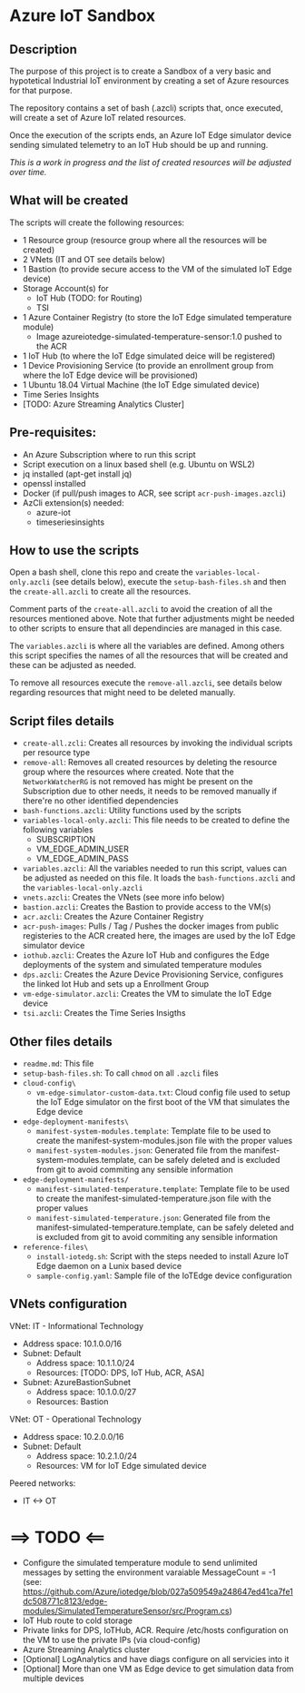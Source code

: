 # Azure IoT Sandbox

## Description
The purpose of this project is to create a Sandbox of a very basic and hypotetical Industrial IoT environment by creating a set of Azure resources for that purpose.

The repository contains a set of bash (.azcli) scripts that, once executed, will create a set of Azure IoT related resources.

Once the execution of the scripts ends, an Azure IoT Edge simulator device sending simulated telemetry to an IoT Hub should be up and running.

_This is a work in progress and the list of created resources will be adjusted over time._

## What will be created
The scripts will create the following resources:
- 1 Resource group (resource group where all the resources will be created)
- 2 VNets (IT and OT see details below)
- 1 Bastion (to provide secure access to the VM of the simulated IoT Edge device)
- Storage Account(s) for
  - IoT Hub (TODO: for Routing)
  - TSI
- 1 Azure Container Registry (to store the IoT Edge simulated temperature module)
  - Image azureiotedge-simulated-temperature-sensor:1.0 pushed to the ACR
- 1 IoT Hub (to where the IoT Edge simulated deice will be registered)
- 1 Device Provisioning Service (to provide an enrollment group from where the IoT Edge device will be provisioned)
- 1 Ubuntu 18.04 Virtual Machine (the IoT Edge simulated device)
- Time Series Insights
- [TODO: Azure Streaming Analytics Cluster]

## Pre-requisites:
- An Azure Subscription where to run this script
- Script execution on a linux based shell (e.g. Ubuntu on WSL2)
- jq installed (apt-get install jq)
- openssl installed
- Docker (if pull/push images to ACR, see script `acr-push-images.azcli`)
- AzCli extension(s) needed:
  - azure-iot
  - timeseriesinsights

## How to use the scripts
Open a bash shell, clone this repo and create the `variables-local-only.azcli` (see details below), execute the `setup-bash-files.sh` and then the `create-all.azcli` to create all the resources.

Comment parts of the `create-all.azcli` to avoid the creation of all the resources mentioned above. Note that further adjustments might be needed to other scripts to ensure that all dependincies are managed in this case.

The `variables.azcli` is where all the variables are defined. Among others this script specifies the names of all the resources that will be created and these can be adjusted as needed. 

To remove all resources execute the `remove-all.azcli`, see details below regarding resources that might need to be deleted manually.

## Script files details
- `create-all.zcli`: Creates all resources by invoking the individual scripts per resource type
- `remove-all`: Removes all created resources by deleting the resource group where the resources where created. Note that the `NetworkWatcherRG` is not removed has might be present on the Subscription due to other needs, it needs to be removed manually if there're no other identified dependencies
- `bash-functions.azcli`: Utility functions used by the scripts
- `variables-local-only.azcli`: This file needs to be created to define the following variables
  - SUBSCRIPTION
  - VM_EDGE_ADMIN_USER
  - VM_EDGE_ADMIN_PASS
- `variables.azcli`: All the variables needed to run this script, values can be adjusted as needed on this file. It loads the `bash-functions.azcli` and the `variables-local-only.azcli`
- `vnets.azcli`: Creates the VNets (see more info below)
- `bastion.azcli`: Creates the Bastion to provide access to the VM(s)
- `acr.azcli`: Creates the Azure Container Registry
- `acr-push-images`: Pulls / Tag / Pushes the docker images from public registeries to the ACR created here, the images are used by the IoT Edge simulator device
- `iothub.azcli`: Creates the Azure IoT Hub and configures the Edge deployments of the system and simulated temperature modules
- `dps.azcli`: Creates the Azure Device Provisioning Service, configures the linked Iot Hub and sets up a Enrollment Group
- `vm-edge-simulator.azcli`: Creates the VM to simulate the IoT Edge device
- `tsi.azcli`: Creates the Time Series Insigths

## Other files details
- `readme.md`: This file
- `setup-bash-files.sh`: To call `chmod` on all `.azcli` files
- `cloud-config\`
  - `vm-edge-simulator-custom-data.txt`: Cloud config file used to setup the IoT Edge simulator on the first boot of the VM that simulates the Edge device
- `edge-deployment-manifests\`
  - `manifest-system-modules.template`: Template file to be used to create the manifest-system-modules.json file with the proper values
  - `manifest-system-modules.json`: Generated file from the manifest-system-modules.template, can be safely deleted and is excluded from git to avoid commiting any sensible information
- `edge-deployment-manifests/`
  - `manifest-simulated-temperature.template`: Template file to be used to create the manifest-simulated-temperature.json file with the proper values
  - `manifest-simulated-temperature.json`: Generated file from the manifest-simulated-temperature.template, can be safely deleted and is excluded from git to avoid commiting any sensible information
- `reference-files\`
  - `install-iotedg.sh`: Script with the steps needed to install Azure IoT Edge daemon on a Lunix based device
  - `sample-config.yaml`: Sample file of the IoTEdge device configuration

## VNets configuration
VNet: IT - Informational Technology
- Address space: 10.1.0.0/16
- Subnet: Default
  - Address space: 10.1.1.0/24
  - Resources: [TODO: DPS, IoT Hub, ACR, ASA]
- Subnet: AzureBastionSubnet
  - Address space: 10.1.0.0/27
  - Resources: Bastion

VNet: OT - Operational Technology
- Address space: 10.2.0.0/16
- Subnet: Default
  - Address space: 10.2.1.0/24
  - Resources: VM for IoT Edge simulated device

Peered networks:
- IT <-> OT

# ==> TODO <==
- Configure the simulated temperature module to send unlimited messages by setting the environment varaiable MessageCount = -1 (see: https://github.com/Azure/iotedge/blob/027a509549a248647ed41ca7fe1dc508771c8123/edge-modules/SimulatedTemperatureSensor/src/Program.cs)
- IoT Hub route to cold storage
- Private links for DPS, IoTHub, ACR. Require /etc/hosts configuration on the VM to use the private IPs (via cloud-config)
- Azure Streaming Analytics cluster
- [Optional] LogAnalytics and have diags configure on all servicies into it
- [Optional] More than one VM as Edge device to get simulation data from multiple devices 